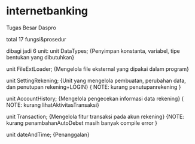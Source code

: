 # internetbanking
Tugas Besar Daspro

total 17 fungsi&prosedur

dibagi jadi 6 unit:
  unit DataTypes; {Penyimpan konstanta, variabel, tipe bentukan yang dibutuhkan}
  
  unit FileExtLoader; {Mengelola file eksternal yang dipakai dalam program}
  
  unit SettingRekening; {Unit yang mengelola pembuatan, perubahan data, dan penutupan rekening+LOGIN}
    { 	NOTE: 	kurang penutupanrekening }
  
  unit AccountHistory; {Mengelola pengecekan informasi data rekening}
    { NOTE: kurang lihatAktivitasTransaksi}
  
  unit Transaction; {Mengelola fitur transaksi pada akun rekening}
    {NOTE: kurang penambahanAutoDebet
    	masih banyak compile error }
  
  unit dateAndTime; {Penanggalan}
